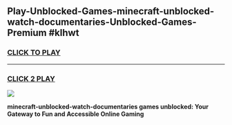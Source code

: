 
## Play-Unblocked-Games-minecraft-unblocked-watch-documentaries-Unblocked-Games-Premium #klhwt
<h3>
<a href="https://premium.freeplayer.one?title=minecraft-unblocked-watch-documentaries&ref=12M">CLICK TO PLAY</a></h3>
<hr>

<h3>
<a href="https://premium.freeplayer.one?title=minecraft-unblocked-watch-documentaries&ref=12M">CLICK 2 PLAY</a>
  
</h3>

<a href="https://premium.freeplayer.one?title=minecraft-unblocked-watch-documentaries&ref=12M"><img src="https://clearcache.store/games.png"></a>


**minecraft-unblocked-watch-documentaries games unblocked: Your Gateway to Fun and Accessible Online Gaming**
